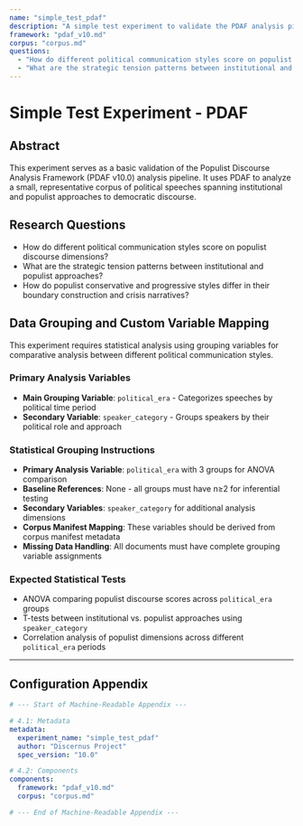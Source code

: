 ```yaml
---
name: "simple_test_pdaf"
description: "A simple test experiment to validate the PDAF analysis pipeline for populist discourse analysis."
framework: "pdaf_v10.md"
corpus: "corpus.md"
questions:
  - "How do different political communication styles score on populist discourse dimensions?"
  - "What are the strategic tension patterns between institutional and populist approaches?"
---
```


# Simple Test Experiment - PDAF

## Abstract
This experiment serves as a basic validation of the Populist Discourse Analysis Framework (PDAF v10.0) analysis pipeline. It uses PDAF to analyze a small, representative corpus of political speeches spanning institutional and populist approaches to democratic discourse.

## Research Questions
- How do different political communication styles score on populist discourse dimensions?
- What are the strategic tension patterns between institutional and populist approaches?
- How do populist conservative and progressive styles differ in their boundary construction and crisis narratives?

## Data Grouping and Custom Variable Mapping

This experiment requires statistical analysis using grouping variables for comparative analysis between different political communication styles.

### Primary Analysis Variables
- **Main Grouping Variable**: `political_era` - Categorizes speeches by political time period
- **Secondary Variable**: `speaker_category` - Groups speakers by their political role and approach

### Statistical Grouping Instructions
- **Primary Analysis Variable**: `political_era` with 3 groups for ANOVA comparison
- **Baseline References**: None - all groups must have n≥2 for inferential testing
- **Secondary Variables**: `speaker_category` for additional analysis dimensions
- **Corpus Manifest Mapping**: These variables should be derived from corpus manifest metadata
- **Missing Data Handling**: All documents must have complete grouping variable assignments

### Expected Statistical Tests
- ANOVA comparing populist discourse scores across `political_era` groups
- T-tests between institutional vs. populist approaches using `speaker_category`
- Correlation analysis of populist dimensions across different `political_era` periods

---

## Configuration Appendix
```yaml
# --- Start of Machine-Readable Appendix ---

# 4.1: Metadata
metadata:
  experiment_name: "simple_test_pdaf"
  author: "Discernus Project"
  spec_version: "10.0"

# 4.2: Components
components:
  framework: "pdaf_v10.md"
  corpus: "corpus.md"

# --- End of Machine-Readable Appendix ---
```
